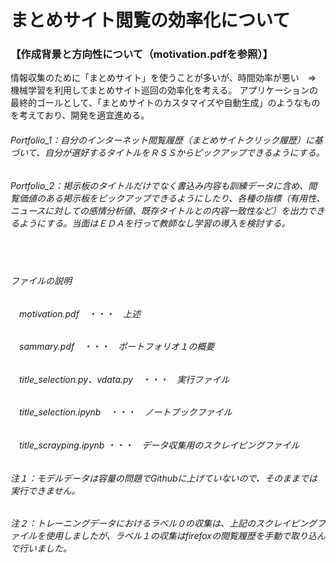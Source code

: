 # まとめサイト閲覧の効率化について

### 【作成背景と方向性について（motivation.pdfを参照）】
  情報収集のために「まとめサイト」を使うことが多いが、時間効率が悪い　⇒　機械学習を利用してまとめサイト巡回の効率化を考える。
  アプリケーションの最終的ゴールとして、「まとめサイトのカスタマイズや自動生成」のようなものを考えており、開発を適宜進める。  
###### Portfolio_1：自分のインターネット閲覧履歴（まとめサイトクリック履歴）に基づいて、自分が選好するタイトルをＲＳＳからピックアップできるようにする。  
###### Portfolio_2：掲示板のタイトルだけでなく書込み内容も訓練データに含め、閲覧価値のある掲示板をピックアップできるようにしたり、各種の指標（有用性、ニュースに対しての感情分析値、既存タイトルとの内容一致性など）を出力できるようにする。当面はＥＤＡを行って教師なし学習の導入を検討する。
　
###### ファイルの説明
######  　motivation.pdf　・・・　上述
######  　sammary.pdf　・・・　ポートフォリオ１の概要
######  　title_selection.py、vdata.py　・・・　実行ファイル
######  　title_selection.ipynb　・・・　ノートブックファイル
######  　title_scrayping.ipynb  ・・・　データ収集用のスクレイピングファイル

###### 注１：モデルデータは容量の問題でGithubに上げていないので、そのままでは実行できません。
###### 注２：トレーニングデータにおけるラベル０の収集は、上記のスクレイピングファイルを使用しましたが、ラベル１の収集はfirefoxの閲覧履歴を手動で取り込んで行いました。
